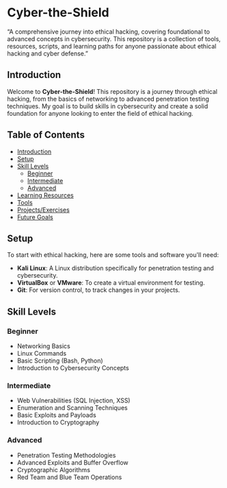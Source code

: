 # Cyber-the-Shield
“A comprehensive journey into ethical hacking, covering foundational to advanced concepts in cybersecurity. This repository is a collection of tools, resources, scripts, and learning paths for anyone passionate about ethical hacking and cyber defense.”

## Introduction
Welcome to **Cyber-the-Shield**! This repository is a journey through ethical hacking, from the basics of networking to advanced penetration testing techniques. My goal is to build skills in cybersecurity and create a solid foundation for anyone looking to enter the field of ethical hacking.

## Table of Contents
- [Introduction](#introduction)
- [Setup](#setup)
- [Skill Levels](#skill-levels)
  - [Beginner](#beginner)
  - [Intermediate](#intermediate)
  - [Advanced](#advanced)
- [Learning Resources](#learning-resources)
- [Tools](#tools)
- [Projects/Exercises](#projects-exercises)
- [Future Goals](#future-goals)

## Setup
To start with ethical hacking, here are some tools and software you'll need:
- **Kali Linux**: A Linux distribution specifically for penetration testing and cybersecurity.
- **VirtualBox** or **VMware**: To create a virtual environment for testing.
- **Git**: For version control, to track changes in your projects.

## Skill Levels

### Beginner
- Networking Basics
- Linux Commands
- Basic Scripting (Bash, Python)
- Introduction to Cybersecurity Concepts

### Intermediate
- Web Vulnerabilities (SQL Injection, XSS)
- Enumeration and Scanning Techniques
- Basic Exploits and Payloads
- Introduction to Cryptography

### Advanced
- Penetration Testing Methodologies
- Advanced Exploits and Buffer Overflow
- Cryptographic Algorithms
- Red Team and Blue Team Operations
